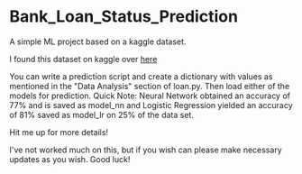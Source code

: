 # Bank_Loan_Status_Prediction
A simple ML project based on a kaggle dataset.

I found this dataset on kaggle over [here](https://www.kaggle.com/zaurbegiev/my-dataset)

You can write a prediction script and create a dictionary with values as mentioned in the "Data Analysis" section of loan.py. Then load either of the models for prediction. 
Quick Note: Neural Network obtained an accuracy of 77% and is saved as model_nn and Logistic Regression yielded an accuracy of 81% saved as model_lr on 25% of the data set.

Hit me up for more details! 

I've not worked much on this, but if you wish can please make necessary updates as you wish. 
Good luck!
